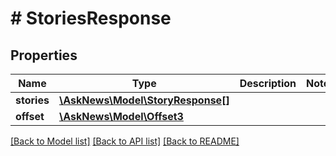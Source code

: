 # # StoriesResponse

## Properties

Name | Type | Description | Notes
------------ | ------------- | ------------- | -------------
**stories** | [**\AskNews\Model\StoryResponse[]**](StoryResponse.md) |  |
**offset** | [**\AskNews\Model\Offset3**](Offset3.md) |  |

[[Back to Model list]](../../README.md#models) [[Back to API list]](../../README.md#endpoints) [[Back to README]](../../README.md)

